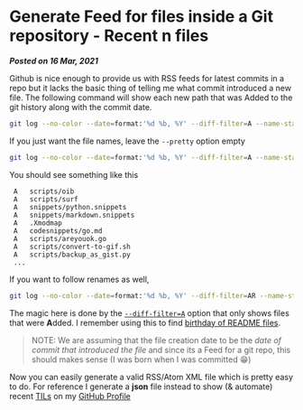 # Generate Feed for files inside a Git repository - Recent n files
**_Posted on 16 Mar, 2021_**

Github is nice enough to provide us with RSS feeds for latest commits in a repo but it lacks the basic thing of telling me what commit introduced a new file.
The following command will show each new path that was Added to the git history along with the commit date.

```bash
git log --no-color --date=format:'%d %b, %Y' --diff-filter=A --name-status --pretty='%ad'
```

If you just want the file names, leave the `--pretty` option empty

```bash
git log --no-color --date=format:'%d %b, %Y' --diff-filter=A --name-status --pretty=''
```

You should see something like this

```
 A   scripts/oib
 A   scripts/surf
 A   snippets/python.snippets
 A   snippets/markdown.snippets
 A   .Xmodmap
 A   codesnippets/go.md
 A   scripts/areyouok.go
 A   scripts/convert-to-gif.sh
 A   scripts/backup_as_gist.py
 ...
```

If you want to follow renames as well,

```bash
git log --no-color --date=format:'%d %b, %Y' --diff-filter=AR --name-status --pretty=''
```

The magic here is done by the [`--diff-filter=A`](https://www.git-scm.com/docs/git-log#Documentation/git-log.txt---diff-filterACDMRTUXB82308203) option that only shows files that were **A**dded. I remember using this to find [birthday of README files](https://bhupesh-v.github.io/git-cake-when-is-my-readme-birthday/).

> NOTE: We are assuming that the file creation date to be the _date of commit that introduced the file_ and since its a Feed for a git repo, this should makes sense (I was born when I was committed 😁️)

Now you can easily generate a valid RSS/Atom XML file which is pretty easy to do. For reference I generate a **json** file instead to show (& automate) recent [TILs](https://github.com/Bhupesh-V/til) on my [GitHub Profile](https://github.com/Bhupesh-V)

